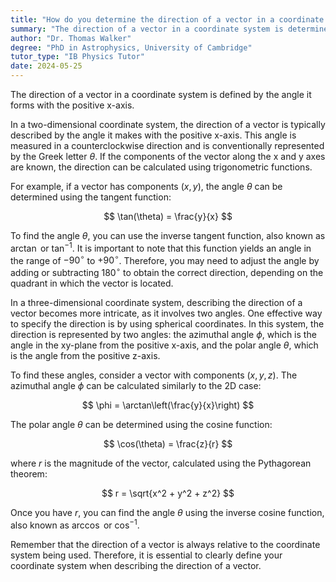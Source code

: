 ```yaml
---
title: "How do you determine the direction of a vector in a coordinate system?"
summary: "The direction of a vector in a coordinate system is determined by the angle it makes with the positive x-axis."
author: "Dr. Thomas Walker"
degree: "PhD in Astrophysics, University of Cambridge"
tutor_type: "IB Physics Tutor"
date: 2024-05-25
---
```


The direction of a vector in a coordinate system is defined by the angle it forms with the positive x-axis.

In a two-dimensional coordinate system, the direction of a vector is typically described by the angle it makes with the positive x-axis. This angle is measured in a counterclockwise direction and is conventionally represented by the Greek letter $\theta$. If the components of the vector along the x and y axes are known, the direction can be calculated using trigonometric functions.

For example, if a vector has components $(x, y)$, the angle $\theta$ can be determined using the tangent function:

$$
\tan(\theta) = \frac{y}{x}
$$

To find the angle $\theta$, you can use the inverse tangent function, also known as $\arctan$ or $\tan^{-1}$. It is important to note that this function yields an angle in the range of $-90^\circ$ to $+90^\circ$. Therefore, you may need to adjust the angle by adding or subtracting $180^\circ$ to obtain the correct direction, depending on the quadrant in which the vector is located.

In a three-dimensional coordinate system, describing the direction of a vector becomes more intricate, as it involves two angles. One effective way to specify the direction is by using spherical coordinates. In this system, the direction is represented by two angles: the azimuthal angle $\phi$, which is the angle in the xy-plane from the positive x-axis, and the polar angle $\theta$, which is the angle from the positive z-axis.

To find these angles, consider a vector with components $(x, y, z)$. The azimuthal angle $\phi$ can be calculated similarly to the 2D case:

$$
\phi = \arctan\left(\frac{y}{x}\right)
$$

The polar angle $\theta$ can be determined using the cosine function:

$$
\cos(\theta) = \frac{z}{r}
$$

where $r$ is the magnitude of the vector, calculated using the Pythagorean theorem:

$$
r = \sqrt{x^2 + y^2 + z^2}
$$

Once you have $r$, you can find the angle $\theta$ using the inverse cosine function, also known as $\arccos$ or $\cos^{-1}$.

Remember that the direction of a vector is always relative to the coordinate system being used. Therefore, it is essential to clearly define your coordinate system when describing the direction of a vector.
    